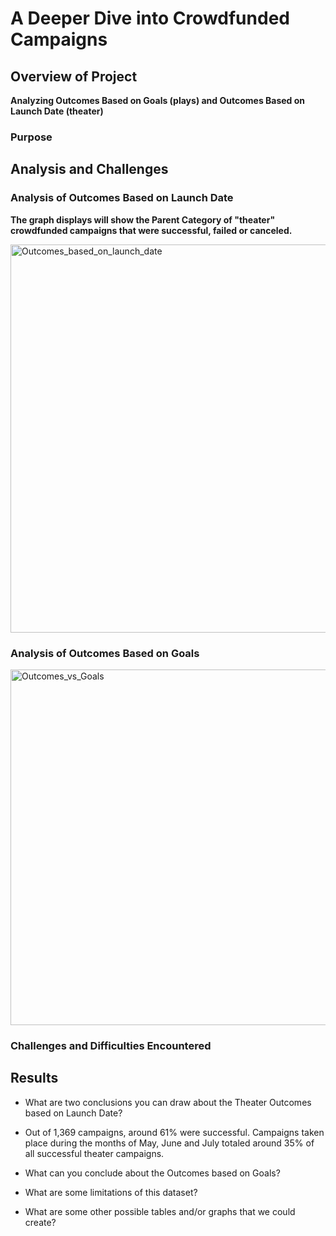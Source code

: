 # A Deeper Dive into Crowdfunded Campaigns 

## Overview of Project
**Analyzing Outcomes Based on Goals (plays) and Outcomes Based on Launch Date (theater)**

### Purpose

## Analysis and Challenges

### Analysis of Outcomes Based on Launch Date
**The graph displays will show the Parent Category of "theater" crowdfunded campaigns that were successful, failed or canceled.**

<img width="621" alt="Outcomes_based_on_launch_date" src="https://user-images.githubusercontent.com/77898345/111059487-a29caf80-845b-11eb-86c9-bca95a18962b.png">

### Analysis of Outcomes Based on Goals
<img width="569" alt="Outcomes_vs_Goals" src="https://user-images.githubusercontent.com/77898345/111059501-c233d800-845b-11eb-839a-f40e6682ba3b.png">

### Challenges and Difficulties Encountered

## Results

- What are two conclusions you can draw about the Theater Outcomes based on Launch Date?
-  Out of 1,369 campaigns, around 61% were successful. Campaigns taken place during the months of May, June and July totaled around 35% of all successful theater campaigns.

- What can you conclude about the Outcomes based on Goals?

- What are some limitations of this dataset?

- What are some other possible tables and/or graphs that we could create?





